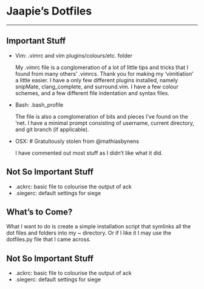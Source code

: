 # Jaapie&rsquo;s Dotfiles
---
## Important Stuff
*	Vim: .vimrc and vim plugins/colours/etc. folder

	My .vimrc file is a conglomeration of a lot of little tips and tricks that I found from many others&rsquo; .vimrcs. Thank you for making my &lsquo;vimitiation&rsquo; a little easier.
	I have a only few different plugins installed, namely snipMate, clang_complete, and surround.vim. I have a few colour schemes, and a few different file indentation and syntax files.

*	Bash: .bash_profile

	The file is also a comglomeration of bits and pieces I&rsquo;ve found on the &rsquo;net. I have a minimal prompt consisting of username, current directory, and git branch (if applicable).

* 	OSX: # Gratuitously stolen from @mathiasbynens

	I have commented out most stuff as I didn&rsquo;t like what it did.

## Not So Important Stuff
*	.ackrc: basic file to colourise the output of ack
*	.siegerc: default settings for siege

## What&rsquo;s to Come?
What I want to do is create a simple installation script that symlinks all the dot files and folders into my ~ directory. Or if I like it I may use the dotfiles.py file that I came across.

## Not So Important Stuff
*	.ackrc: basic file to colourise the output of ack
*	.siegerc: default settings for siege
